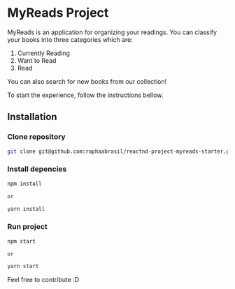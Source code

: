 # MyReads Project

MyReads is an application for organizing your readings. You can classify your books into three categories which are:

1. Currently Reading
2. Want to Read
3. Read

You can also search for new books from our collection!

To start the experience, follow the instructions bellow.

## Installation
### Clone repository

```sh
git clone git@github.com:raphaabrasil/reactnd-project-myreads-starter.git
```

### Install depencies
```sh
npm install

or

yarn install
```

### Run project
```sh
npm start

or

yarn start
```

Feel free to contribute :D
